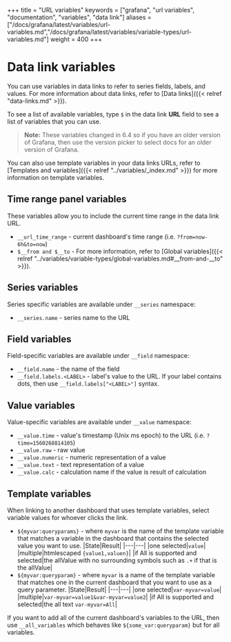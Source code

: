 +++
title = "URL variables"
keywords = ["grafana", "url variables", "documentation", "variables", "data link"]
aliases = ["/docs/grafana/latest/variables/url-variables.md","/docs/grafana/latest/variables/variable-types/url-variables.md"]
weight = 400
+++

# Data link variables

You can use variables in data links to refer to series fields, labels, and values. For more information about data links, refer to [Data links]({{< relref "data-links.md" >}}).

To see a list of available variables, type `$` in the data link **URL** field to see a list of variables that you can use.

> **Note:** These variables changed in 6.4 so if you have an older version of Grafana, then use the version picker to select docs for an older version of Grafana.

You can also use template variables in your data links URLs, refer to [Templates and variables]({{< relref "../variables/_index.md" >}}) for more information on template variables.

## Time range panel variables

These variables allow you to include the current time range in the data link URL.

- `__url_time_range` - current dashboard's time range (i.e. `?from=now-6h&to=now`)
- `$__from and $__to` - For more information, refer to [Global variables]({{< relref "../variables/variable-types/global-variables.md#__from-and-__to" >}}).

## Series variables

Series specific variables are available under `__series` namespace:

- `__series.name` - series name to the URL

## Field variables

Field-specific variables are available under `__field` namespace:

- `__field.name` - the name of the field
- `__field.labels.<LABEL>` - label's value to the URL. If your label contains dots, then use `__field.labels["<LABEL>"]` syntax.

## Value variables

Value-specific variables are available under `__value` namespace:

- `__value.time` - value's timestamp (Unix ms epoch) to the URL (i.e. `?time=1560268814105`)
- `__value.raw` - raw value
- `__value.numeric` - numeric representation of a value
- `__value.text` - text representation of a value
- `__value.calc` - calculation name if the value is result of calculation

## Template variables

When linking to another dashboard that uses template variables, select variable values for whoever clicks the link.

- `${myvar:queryparams}` - where `myvar` is the name of the template variable that matches a variable in the dashboard that contains the selected value you want to use.
  |State|Result|
  |---|---|
  |one selected|`value`|
  |multiple|htmlescaped `{value1,valuen}`|
  |if All is supported and selected|the allValue with no surrounding symbols such as `.+` if that is the allValue|
- `${myvar:queryparam}` - where `myvar` is a name of the template variable that matches one in the current dashboard that you want to use as a query parameter. 
  |State|Result|
  |---|---|
  |one selected|`var-myvar=value`|
  |multiple|`var-myvar=value1&var-myvar=value2`|
  |if All is supported and selected|the all text `var-myvar=All`|

If you want to add all of the current dashboard's variables to the URL, then use `__all_variables` which behaves like `${some_var:queryparam}` but for all variables.
